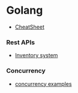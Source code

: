 # Golang


- [CheatSheet](https://github.com/369geofreeman/golang_tutorials/blob/main/cheatsheet.md)


### Rest APIs

- [Inventory system](https://github.com/369geofreeman/golang_tutorials/blob/main/rest-apis/inventory-system/main.go)


### Concurrency

- [concurrency examples](https://github.com/369geofreeman/golang_tutorials/blob/main/concurrency/example_1/main.go)